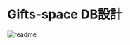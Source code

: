 # Gifts-space DB設計

![readme](https://user-images.githubusercontent.com/57346263/73085998-11930e00-3f13-11ea-87d0-8a31b8152ea4.png)